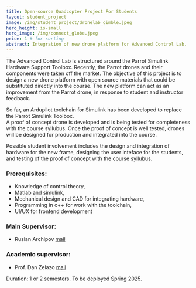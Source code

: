 ```yaml
---
title: Open-source Quadcopter Project For Students
layout: student_project
image: /img/student_project/dronelab_gimble.jpeg
hero_height: is-small
hero_image: /img/connect_globe.jpeg  
price: 1 # for sorting 
abstract: Integration of new drone platform for Advanced Control Lab. 
---
```


The Advanced Control Lab is structured around the Parrot Simulink Hardware Support Toolbox. 
Recently, the Parrot drones and their components were taken off the market. 
The objective of this project is to design a new drone platform with open source materials that could be substituted directly into the course. 
The new platform can act as an improvement from the Parrot drone, in response to student and instructor feedback.  

So far, an Ardupilot toolchain for Simulink has been developed to replace the Parrot Simulink Toolbox.  
A proof of concept drone is developed and is being tested for completeness with the course syllubus. 
Once the proof of concept is well tested, drones will be designed for production and integrated into the course. 

Possible student involvement includes the design and integration of hardware for the new frame, designing the user inteface for the students, and testing of the proof of concept with the course syllubus.  


### Prerequisites:
- Knowledge of control theory, 
- Matlab and simulink, 
- Mechanical design and CAD for integrating hardware,
- Programming in c++ for work with the toolchain,
- UI/UX for frontend development 

### Main Supervisor: 
- Ruslan Archipov [mail](mailto:sarchi@technion.ac.il)

### Academic supervisor:
- Prof. Dan Zelazo [mail](mailto:dzelazo@technion.ac.il)

Duration: 1 or 2 semesters. To be deployed Spring 2025. 
